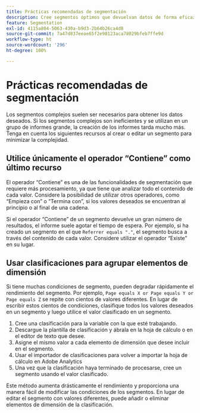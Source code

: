 ```yaml
---
title: Prácticas recomendadas de segmentación
description: Cree segmentos óptimos que devuelvan datos de forma eficaz.
feature: Segmentation
exl-id: 4115a804-5063-430a-b9d3-2b64b26ca4d8
source-git-commit: 7a47d837eeae65f2e98123aca78029bfeb7ffe9d
workflow-type: ht
source-wordcount: '296'
ht-degree: 100%

---
```


# Prácticas recomendadas de segmentación

Los segmentos complejos suelen ser necesarios para obtener los datos deseados. Si los segmentos complejos son ineficientes y se utilizan en un grupo de informes grande, la creación de los informes tarda mucho más. Tenga en cuenta los siguientes recursos al crear o editar un segmento para minimizar la complejidad.

## Utilice únicamente el operador “Contiene” como último recurso

El operador “Contiene” es una de las funcionalidades de segmentación que requiere más procesamiento, ya que tiene que analizar todo el contenido de cada valor. Considere la posibilidad de utilizar otros operadores, como “Empieza con” o “Termina con”, si los valores deseados se encuentran al principio o al final de una cadena.

Si el operador “Contiene” de un segmento devuelve un gran número de resultados, el informe suele agotar el tiempo de espera. Por ejemplo, si ha creado un segmento en el que `Referrer equals "."`, el segmento busca a través del contenido de cada valor. Considere utilizar el operador “Existe” en su lugar.

## Usar clasificaciones para agrupar elementos de dimensión

Si tiene muchas condiciones de segmento, pueden degradar rápidamente el rendimiento del segmento. Por ejemplo, `Page equals X or Page equals Y or Page equals Z` se repite con cientos de valores diferentes. En lugar de escribir estos cientos de condiciones, clasifique todos los valores deseados en un segmento y luego utilice el valor clasificado en un segmento.

1. Cree una clasificación para la variable con la que esté trabajando.
2. Descargue la plantilla de clasificación y ábrala en la hoja de cálculo o en el editor de texto que desee.
3. Asigne el mismo valor a cada elemento de dimensión que desee incluir en el segmento.
4. Usar el importador de clasificaciones para volver a importar la hoja de cálculo en Adobe Analytics
5. Una vez que la clasificación haya terminado de procesarse, cree un segmento usando el valor clasificado.

Este método aumenta drásticamente el rendimiento y proporciona una manera fácil de modificar las condiciones de los segmentos. En lugar de editar el segmento con valores diferentes, puede añadir o eliminar elementos de dimensión de la clasificación.
